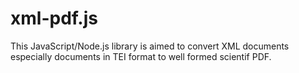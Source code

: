 # xml-pdf.js
This JavaScript/Node.js library is aimed to convert XML documents especially documents in TEI format to well formed scientif PDF.
